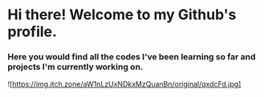# Hi there! Welcome to my Github's profile.

### Here you would find all the codes I've been learning so far and projects I'm currently working on.

![https://img.itch.zone/aW1nLzUxNDkxMzQuanBn/original/qxdcFd.jpg]


